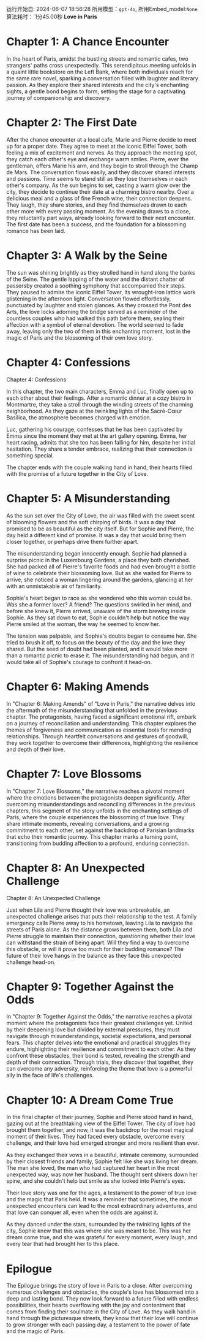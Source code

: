 运行开始自: 2024-06-07 18:56:28
所用模型：`gpt-4o`, 所用Embed_model:`None`
算法耗时：`1分45.00秒
**Love in Paris**
# Chapter 1: A Chance Encounter
In the heart of Paris, amidst the bustling streets and romantic cafes, two strangers' paths cross unexpectedly. This serendipitous meeting unfolds in a quaint little bookstore on the Left Bank, where both individuals reach for the same rare novel, sparking a conversation filled with laughter and literary passion. As they explore their shared interests and the city's enchanting sights, a gentle bond begins to form, setting the stage for a captivating journey of companionship and discovery.
# Chapter 2: The First Date
After the chance encounter at a local cafe, Marie and Pierre decide to meet up for a proper date. They agree to meet at the iconic Eiffel Tower, both feeling a mix of excitement and nerves. As they approach the meeting spot, they catch each other's eye and exchange warm smiles. Pierre, ever the gentleman, offers Marie his arm, and they begin to stroll through the Champ de Mars. The conversation flows easily, and they discover shared interests and passions. Time seems to stand still as they lose themselves in each other's company. As the sun begins to set, casting a warm glow over the city, they decide to continue their date at a charming bistro nearby. Over a delicious meal and a glass of fine French wine, their connection deepens. They laugh, they share stories, and they find themselves drawn to each other more with every passing moment. As the evening draws to a close, they reluctantly part ways, already looking forward to their next encounter. The first date has been a success, and the foundation for a blossoming romance has been laid.
# Chapter 3: A Walk by the Seine
The sun was shining brightly as they strolled hand in hand along the banks of the Seine. The gentle lapping of the water and the distant chatter of passersby created a soothing symphony that accompanied their steps. They paused to admire the iconic Eiffel Tower, its wrought-iron lattice work glistening in the afternoon light. Conversation flowed effortlessly, punctuated by laughter and stolen glances. As they crossed the Pont des Arts, the love locks adorning the bridge served as a reminder of the countless couples who had walked this path before them, sealing their affection with a symbol of eternal devotion. The world seemed to fade away, leaving only the two of them in this enchanting moment, lost in the magic of Paris and the blossoming of their own love story.
# Chapter 4: Confessions
Chapter 4: Confessions

In this chapter, the two main characters, Emma and Luc, finally open up to each other about their feelings. After a romantic dinner at a cozy bistro in Montmartre, they take a stroll through the winding streets of the charming neighborhood. As they gaze at the twinkling lights of the Sacré-Cœur Basilica, the atmosphere becomes charged with emotion.

Luc, gathering his courage, confesses that he has been captivated by Emma since the moment they met at the art gallery opening. Emma, her heart racing, admits that she too has been falling for him, despite her initial hesitation. They share a tender embrace, realizing that their connection is something special.

The chapter ends with the couple walking hand in hand, their hearts filled with the promise of a future together in the City of Love.
# Chapter 5: A Misunderstanding
As the sun set over the City of Love, the air was filled with the sweet scent of blooming flowers and the soft chirping of birds. It was a day that promised to be as beautiful as the city itself. But for Sophie and Pierre, the day held a different kind of promise. It was a day that would bring them closer together, or perhaps drive them further apart.

The misunderstanding began innocently enough. Sophie had planned a surprise picnic in the Luxembourg Gardens, a place they both cherished. She had packed all of Pierre's favorite foods and had even brought a bottle of wine to celebrate their blossoming love. But as she waited for Pierre to arrive, she noticed a woman lingering around the gardens, glancing at her with an unmistakable air of familiarity.

Sophie's heart began to race as she wondered who this woman could be. Was she a former lover? A friend? The questions swirled in her mind, and before she knew it, Pierre arrived, unaware of the storm brewing inside Sophie. As they sat down to eat, Sophie couldn't help but notice the way Pierre smiled at the woman, the way he seemed to know her.

The tension was palpable, and Sophie's doubts began to consume her. She tried to brush it off, to focus on the beauty of the day and the love they shared. But the seed of doubt had been planted, and it would take more than a romantic picnic to erase it. The misunderstanding had begun, and it would take all of Sophie's courage to confront it head-on.
# Chapter 6: Making Amends
In "Chapter 6: Making Amends" of "Love in Paris," the narrative delves into the aftermath of the misunderstanding that unfolded in the previous chapter. The protagonists, having faced a significant emotional rift, embark on a journey of reconciliation and understanding. This chapter explores the themes of forgiveness and communication as essential tools for mending relationships. Through heartfelt conversations and gestures of goodwill, they work together to overcome their differences, highlighting the resilience and depth of their love.
# Chapter 7: Love Blossoms
In "Chapter 7: Love Blossoms," the narrative reaches a pivotal moment where the emotions between the protagonists deepen significantly. After overcoming misunderstandings and reconciling differences in the previous chapters, this segment of the story unfolds in the enchanting settings of Paris, where the couple experiences the blossoming of true love. They share intimate moments, revealing conversations, and a growing commitment to each other, set against the backdrop of Parisian landmarks that echo their romantic journey. This chapter marks a turning point, transitioning from budding affection to a profound, enduring connection.
# Chapter 8: An Unexpected Challenge
Chapter 8: An Unexpected Challenge

Just when Lila and Pierre thought their love was unbreakable, an unexpected challenge arises that puts their relationship to the test. A family emergency calls Pierre away to his hometown, leaving Lila to navigate the streets of Paris alone. As the distance grows between them, both Lila and Pierre struggle to maintain their connection, questioning whether their love can withstand the strain of being apart. Will they find a way to overcome this obstacle, or will it prove too much for their budding romance? The future of their love hangs in the balance as they face this unexpected challenge head-on.
# Chapter 9: Together Against the Odds
In "Chapter 9: Together Against the Odds," the narrative reaches a pivotal moment where the protagonists face their greatest challenges yet. United by their deepening love but divided by external pressures, they must navigate through misunderstandings, societal expectations, and personal fears. This chapter delves into the emotional and practical struggles they endure, highlighting their resilience and commitment to each other. As they confront these obstacles, their bond is tested, revealing the strength and depth of their connection. Through trials, they discover that together, they can overcome any adversity, reinforcing the theme that love is a powerful ally in the face of life's challenges.
# Chapter 10: A Dream Come True
In the final chapter of their journey, Sophie and Pierre stood hand in hand, gazing out at the breathtaking view of the Eiffel Tower. The city of love had brought them together, and now, it was the backdrop for the most magical moment of their lives. They had faced every obstacle, overcome every challenge, and their love had emerged stronger and more resilient than ever.

As they exchanged their vows in a beautiful, intimate ceremony, surrounded by their closest friends and family, Sophie felt like she was living her dream. The man she loved, the man who had captured her heart in the most unexpected way, was now her husband. The thought sent shivers down her spine, and she couldn't help but smile as she looked into Pierre's eyes.

Their love story was one for the ages, a testament to the power of true love and the magic that Paris held. It was a reminder that sometimes, the most unexpected encounters can lead to the most extraordinary adventures, and that love can conquer all, even when the odds are against it.

As they danced under the stars, surrounded by the twinkling lights of the city, Sophie knew that this was where she was meant to be. This was her dream come true, and she was grateful for every moment, every laugh, and every tear that had brought her to this place.
# Epilogue
The Epilogue brings the story of love in Paris to a close. After overcoming numerous challenges and obstacles, the couple's love has blossomed into a deep and lasting bond. They now look forward to a future filled with endless possibilities, their hearts overflowing with the joy and contentment that comes from finding their soulmate in the City of Love. As they walk hand in hand through the picturesque streets, they know that their love will continue to grow stronger with each passing day, a testament to the power of fate and the magic of Paris.
